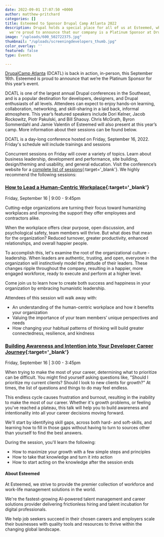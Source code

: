 ```yaml
---
date: 2022-09-01 17:07:50 +0000
author: matthew-pritchard
categories: []
title: Esteemed to Sponsor Drupal Camp Atlanta 2022
description: Drupal holds a special place for all of us at Esteemed, which is why
  we're proud to announce that our company is a Platinum Sponsor at DrupalCamp Atlanta.
image: "/uploads/600_502722375.jpg"
thumbnail: "/uploads/screeningdevelopers_thumb.jpg"
color_overlay: ''
featured: false
type: Events

---
```

[DrupalCamp Atlanta](https://www.drupalcampatlanta.com/) (DCATL) is back in action, in-person, this September 16th. Esteemed is proud to announce that we’re the Platinum Sponsor for this year’s event.

DCATL is one of the largest annual Drupal conferences in the Southeast, and is a popular destination for developers, designers, and Drupal enthusiasts of all levels. Attendees can expect to enjoy hands-on learning, collaboration, networking, and skill-sharing in a laid back, informal atmosphere. This year’s featured speakers include Dori Kelner, Jacob Rockowitz, Piotr Pakulski, and Bill Shaouy. Chris McGrath, Byron Sommerdahl and Jamie Valentin of Esteemed will also present at this year’s camp. More information about their sessions can be found below.

DCATL is a day-long conference hosted on Friday, September 16, 2022. Friday's schedule will include trainings and sessions

Concurrent sessions on Friday will cover a variety of topics. Learn about business leadership, development and performance, site building, design/theming and usability, and general education. Visit the conference’s website for a [complete list of sessions](https://www.drupalcampatlanta.com/){:target='_blank'}. We highly recommend the following sessions:

### [How to Lead a Human-Centric Workplace](https://www.drupalcampatlanta.com/2022/sessions/how-lead-human-centric-workplace){:target='_blank'}

Friday, September 16 | 9:00 - 9:45pm

Cutting-edge organizations are turning their focus toward humanizing workplaces and improving the support they offer employees and contractors alike.

When the workplace offers clear purpose, open discussion, and psychological safety, team members will thrive. But what does that mean for the organization? Reduced turnover, greater productivity, enhanced relationships, and overall happier people.

To accomplish this, let's examine the root of the organizational culture - leadership. When leaders are authentic, trusting, and open, everyone in the organization will instinctively model the attitude of their leaders. These changes ripple throughout the company, resulting in a happier, more engaged workforce, ready to execute and perform at a higher level.

Come join us to learn how to create both success and happiness in your organization by embracing humanistic leadership.

Attendees of this session will walk away with:

* An understanding of the human-centric workplace and how it benefits your organization
* Valuing the importance of your team members’ unique perspectives and needs
* How changing your habitual patterns of thinking will build greater connectedness, resilience, and kindness

### [Building Awareness and Intention into Your Developer Career Journey](https://www.drupalcampatlanta.com/2022/sessions/building-awareness-and-intention-your-developer-career-journey){:target='_blank'}

Friday, September 16 | 3:00 - 3:45pm

When trying to make the most of your career, determining what to prioritize can be difficult. You might find yourself asking questions like, "Should I prioritize my current clients? Should I look to new clients for growth?" At times, the list of questions and things to do may feel endless.

This endless cycle causes frustration and burnout, resulting in the inability to make the most of our career. Whether it's growth problems, or feeling you've reached a plateau, this talk will help you to build awareness and intentionality into all your career decisions moving forward.

We'll start by identifying skill gaps, across both hard- and soft-skills, and learning how to fill in those gaps without having to turn to sources other than yourself to find the best answers.

During the session, you'll learn the following:

* How to maximize your growth with a few simple steps and principles
* How to take that knowledge and turn it into action
* How to start acting on the knowledge after the session ends

#### About Esteemed

At Esteemed, we strive to provide the premier collection of workforce and work-life management solutions in the world.

We're the fastest-growing AI-powered talent management and career solutions provider delivering frictionless hiring and talent incubation for digital professionals.

We help job seekers succeed in their chosen careers and employers scale their businesses with quality tools and resources to thrive within the changing global landscape.